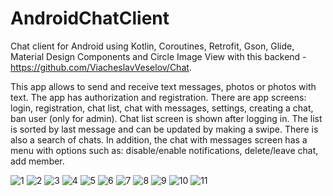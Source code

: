# AndroidChatClient
Chat client for Android using Kotlin, Coroutines, Retrofit, Gson, Glide, Material Design Components and Circle Image View with this backend - https://github.com/ViacheslavVeselov/Chat.

This app allows to send and receive text messages, photos or photos with text. The app has authorization and registration. There are app screens: login, registration, chat list, chat with messages, settings, creating a chat, ban user (only for admin). Chat list screen is shown after logging in. The list is sorted by last message and can be updated by making a swipe. There is also a search of chats. In addition, the chat with messages screen has a menu with options such as: disable/enable notifications, delete/leave chat, add member.

![1](https://user-images.githubusercontent.com/76612421/168471190-b2a849a4-e69b-40f6-b9ca-99ad3dc233a2.PNG)
![2](https://user-images.githubusercontent.com/76612421/168471192-b4064a3f-e22d-45c0-b199-50719bfd4ca8.PNG)
![3](https://user-images.githubusercontent.com/76612421/168471193-2d59004a-e9a5-4df2-9c32-a717d8c1704d.PNG)
![4](https://user-images.githubusercontent.com/76612421/168471194-c3096a62-1192-4b39-9f72-10c6a95ebd57.PNG)
![5](https://user-images.githubusercontent.com/76612421/168471197-6463e565-6114-4c2f-bc7b-6365cb23f7fd.PNG)
![6](https://user-images.githubusercontent.com/76612421/168471201-f6068f61-b2df-49e4-84bb-65be52e70cf9.PNG)
![7](https://user-images.githubusercontent.com/76612421/168471204-872cb243-9e97-4dbe-8c51-61196ddb757e.PNG)
![8](https://user-images.githubusercontent.com/76612421/168471206-ba5b2d65-eea4-418f-96d3-f85a3298500b.PNG)
![9](https://user-images.githubusercontent.com/76612421/168471210-baba65ee-4911-4c96-8636-2f895f286284.PNG)
![10](https://user-images.githubusercontent.com/76612421/168471212-315ed19d-b30e-43ae-9bc8-5351ce0c34a0.PNG)
![11](https://user-images.githubusercontent.com/76612421/168471213-2e462824-deb1-4784-a289-23a91b49c76f.PNG)
